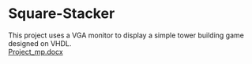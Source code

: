 # Square-Stacker
This project uses a VGA monitor to display a simple tower building game designed on VHDL.  
[Project_mp.docx](https://github.com/MustafaParlar/Square-Stacker/files/10289362/Project_mp.docx)
